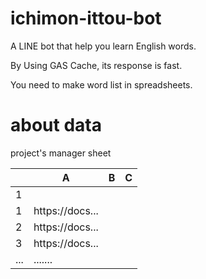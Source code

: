 # ichimon-ittou-bot
A LINE bot that help you learn English words. 

By Using GAS Cache, its response is fast.

You need to make word list in spreadsheets.

# about data
project's manager sheet

| | A | B | C |
|----|----|----|----|
|1|
|1|https://docs...|
|2|https://docs...|
|3|https://docs...|
|...|.......|

